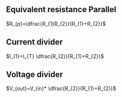 ## Equivalent resistance Parallel
$R_{p}=\dfrac{R_{1}R_{2}}{R_{1}+R_{2}}$

## Current divider
$I_{1}=I_{T} \dfrac{R_{2}}{R_{1}+R_{2}}$
## Voltage divider
$V_{out}=V_{in}* \dfrac{R_{2}}{R_{1}+R_{2}}$
